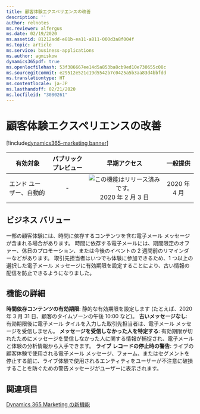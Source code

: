 ```yaml
---
title: 顧客体験エクスペリエンスの改善
description: ''
author: relnotes
ms.reviewer: alfergus
ms.date: 02/19/2020
ms.assetid: 81212add-e81b-ea11-a811-000d3a8f004f
ms.topic: article
ms.service: business-applications
ms.author: agmiskow
dynamics365pdf: true
ms.openlocfilehash: 53f386667ee14d5a853ba8cb9ed10e730655c08c
ms.sourcegitcommit: e29512e521c19d5542b7c0425a5b3aa83d4bbfdd
ms.translationtype: HT
ms.contentlocale: ja-JP
ms.lasthandoff: 02/21/2020
ms.locfileid: "3080261"
---
```

# <a name="improved-customer-journey-experience"></a>顧客体験エクスペリエンスの改善
[!include[dynamics365-marketing banner](../includes/dynamics365-marketing.md)]

| 有効対象    |  パブリック プレビュー | 早期アクセス | 一般提供 | 
| ---------- | :----------: |:----------: |:----------: |
|エンド ユーザー、自動的|-|![この機能はリリース済みです。](/dynamics365-release-plan/media/green-checkmark.png "この機能はリリース済みです。") 2020 年 2 月 3 日| 2020 年 4 月|


## <a name="business-value"></a>ビジネス バリュー
<!-- bv start -->
一部の顧客体験には、時間に依存するコンテンツを含む電子メール メッセージが含まれる場合があります。 時間に依存する電子メールには、期間限定のオファー、休日のプロモーション、または今後のイベントの 2 週間前のリマインダーなどがあります。 取引先担当者はいつでも体験に参加できるため、1 つ以上の選択した電子メール メッセージに有効期限を設定することにより、古い情報の配信を防止できるようになりました。 
<!-- bv end -->



## <a name="feature-details"></a>機能の詳細
<!--feature detail start -->
**時間依存コンテンツの有効期限**: 静的な有効期限を設定します (たとえば、2020 年 3 月 31 日、顧客のタイムゾーンの午後 10:00 など)。
**古いメッセージなし**: 有効期限後に電子メール タイルを入力した取引先担当者は、電子メール メッセージを受信しません。 
**メッセージを受信しなかった人を特定する**: 有効期限が切れたためにメッセージを受信しなかった人に関する情報が捕捉され、電子メールと体験の分析情報から入手できます。
**ライブ レコードの停止時の警告**: ライブの顧客体験で使用される電子メール メッセージ、フォーム、またはセグメントを停止する前に、ライブ体験で使用されるエンティティをユーザーが不注意に破損することを防ぐための警告メッセージがユーザーに表示されます。
<!--feature detail end -->










## <a name="see-also"></a>関連項目

[Dynamics 365 Marketing の新機能](https://docs.microsoft.com/dynamics365/marketing/whats-new-marketing)
